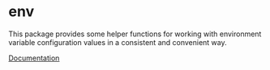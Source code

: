 # env

This package provides some helper functions for working with environment variable configuration values in a consistent and convenient way.

[Documentation](https://pkg.go.dev/github.com/saylorsolutions/env)
